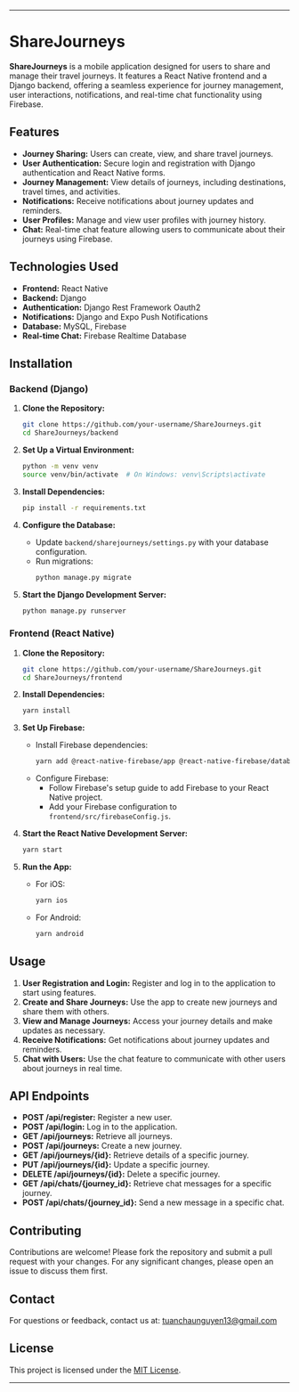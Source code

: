 
---

# ShareJourneys

**ShareJourneys** is a mobile application designed for users to share and manage their travel journeys. It features a React Native frontend and a Django backend, offering a seamless experience for journey management, user interactions, notifications, and real-time chat functionality using Firebase.

## Features

- **Journey Sharing:** Users can create, view, and share travel journeys.
- **User Authentication:** Secure login and registration with Django authentication and React Native forms.
- **Journey Management:** View details of journeys, including destinations, travel times, and activities.
- **Notifications:** Receive notifications about journey updates and reminders.
- **User Profiles:** Manage and view user profiles with journey history.
- **Chat:** Real-time chat feature allowing users to communicate about their journeys using Firebase.

## Technologies Used

- **Frontend:** React Native
- **Backend:** Django
- **Authentication:** Django Rest Framework Oauth2
- **Notifications:** Django and Expo Push Notifications
- **Database:** MySQL, Firebase
- **Real-time Chat:** Firebase Realtime Database

## Installation

### Backend (Django)

1. **Clone the Repository:**
   ```bash
   git clone https://github.com/your-username/ShareJourneys.git
   cd ShareJourneys/backend
   ```

2. **Set Up a Virtual Environment:**
   ```bash
   python -m venv venv
   source venv/bin/activate  # On Windows: venv\Scripts\activate
   ```

3. **Install Dependencies:**
   ```bash
   pip install -r requirements.txt
   ```

4. **Configure the Database:**
   - Update `backend/sharejourneys/settings.py` with your database configuration.
   - Run migrations:
     ```bash
     python manage.py migrate
     ```

5. **Start the Django Development Server:**
   ```bash
   python manage.py runserver
   ```

### Frontend (React Native)

1. **Clone the Repository:**
   ```bash
   git clone https://github.com/your-username/ShareJourneys.git
   cd ShareJourneys/frontend
   ```

2. **Install Dependencies:**
   ```bash
   yarn install
   ```

3. **Set Up Firebase:**
   - Install Firebase dependencies:
     ```bash
     yarn add @react-native-firebase/app @react-native-firebase/database
     ```
   - Configure Firebase:
     - Follow Firebase's setup guide to add Firebase to your React Native project.
     - Add your Firebase configuration to `frontend/src/firebaseConfig.js`.

4. **Start the React Native Development Server:**
   ```bash
   yarn start
   ```

5. **Run the App:**
   - For iOS:
     ```bash
     yarn ios
     ```
   - For Android:
     ```bash
     yarn android
     ```

## Usage

1. **User Registration and Login:** Register and log in to the application to start using features.
2. **Create and Share Journeys:** Use the app to create new journeys and share them with others.
3. **View and Manage Journeys:** Access your journey details and make updates as necessary.
4. **Receive Notifications:** Get notifications about journey updates and reminders.
5. **Chat with Users:** Use the chat feature to communicate with other users about journeys in real time.

## API Endpoints

- **POST /api/register:** Register a new user.
- **POST /api/login:** Log in to the application.
- **GET /api/journeys:** Retrieve all journeys.
- **POST /api/journeys:** Create a new journey.
- **GET /api/journeys/{id}:** Retrieve details of a specific journey.
- **PUT /api/journeys/{id}:** Update a specific journey.
- **DELETE /api/journeys/{id}:** Delete a specific journey.
- **GET /api/chats/{journey_id}:** Retrieve chat messages for a specific journey.
- **POST /api/chats/{journey_id}:** Send a new message in a specific chat.

## Contributing

Contributions are welcome! Please fork the repository and submit a pull request with your changes. For any significant changes, please open an issue to discuss them first.

## Contact

For questions or feedback, contact us at: tuanchaunguyen13@gmail.com

## License

This project is licensed under the [MIT License](LICENSE).

---

